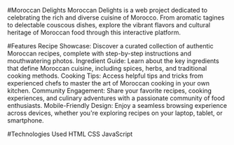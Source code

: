 #Moroccan Delights
Moroccan Delights is a web project dedicated to celebrating the rich and diverse cuisine of Morocco. From aromatic tagines to delectable couscous dishes, explore the vibrant flavors and cultural heritage of Moroccan food through this interactive platform.

#Features
Recipe Showcase: Discover a curated collection of authentic Moroccan recipes, complete with step-by-step instructions and mouthwatering photos.
Ingredient Guide: Learn about the key ingredients that define Moroccan cuisine, including spices, herbs, and traditional cooking methods.
Cooking Tips: Access helpful tips and tricks from experienced chefs to master the art of Moroccan cooking in your own kitchen.
Community Engagement: Share your favorite recipes, cooking experiences, and culinary adventures with a passionate community of food enthusiasts.
Mobile-Friendly Design: Enjoy a seamless browsing experience across devices, whether you're exploring recipes on your laptop, tablet, or smartphone.


#Technologies Used
HTML
CSS
JavaScript
